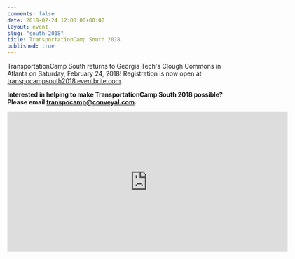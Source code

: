 ```yaml
---
comments: false
date: 2018-02-24 12:00:00+00:00
layout: event
slug: "south-2018"
title: TransportationCamp South 2018
published: true
---
```

TransportationCamp South returns to Georgia Tech's Clough Commons in Atlanta on Saturday, February 24, 2018! Registration is now open at [transpocampsouth2018.eventbrite.com](http://transpocampsouth2018.eventbrite.com/).


**Interested in helping to make TransportationCamp South 2018 possible? Please email <transpocamp@conveyal.com>.**

<iframe src="https://www.google.com/maps/embed?pb=!1m14!1m8!1m3!1d3316.4601498978436!2d-84.396048!3d33.7746136!3m2!1i1024!2i768!4f13.1!3m3!1m2!1s0x88f50489e24c4cc7%3A0x2f07c28c3abda31b!2sClough+Undergraduate+Learning+Commons!5e0!3m2!1sen!2sus!4v1430236093920" width="640" height="320" frameborder="0" style="border:0"></iframe>
